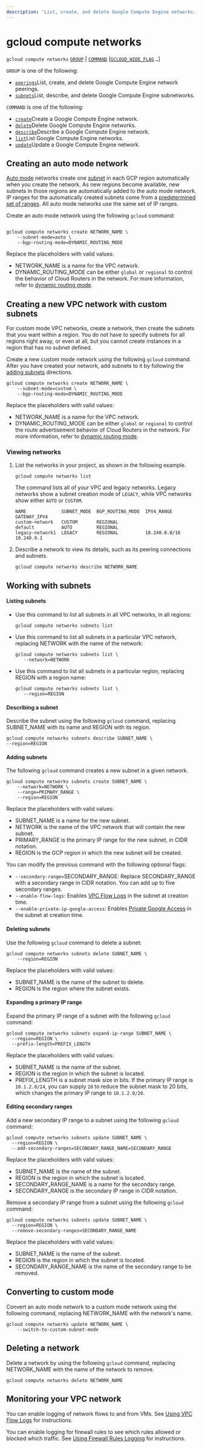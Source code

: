 ```yaml
---
description: 'List, create, and delete Google Compute Engine networks.'
---
```


# gcloud compute networks

`gcloud compute networks` [`GROUP`](https://cloud.google.com/sdk/gcloud/reference/compute/networks/#GROUP) \| [`COMMAND`](https://cloud.google.com/sdk/gcloud/reference/compute/networks/#COMMAND) \[[`GCLOUD_WIDE_FLAG`](https://cloud.google.com/sdk/gcloud/reference/compute/networks/#GCLOUD-WIDE-FLAGS) `…`\]

`GROUP` is one of the following:

* [`peerings`](https://cloud.google.com/sdk/gcloud/reference/compute/networks/peerings)List, create, and delete Google Compute Engine network peerings.
* [`subnets`](https://cloud.google.com/sdk/gcloud/reference/compute/networks/subnets)List, describe, and delete Google Compute Engine subnetworks.

`COMMAND` is one of the following:

* [`create`](https://cloud.google.com/sdk/gcloud/reference/compute/networks/create)Create a Google Compute Engine network.
* [`delete`](https://cloud.google.com/sdk/gcloud/reference/compute/networks/delete)Delete Google Compute Engine networks.
* [`describe`](https://cloud.google.com/sdk/gcloud/reference/compute/networks/describe)Describe a Google Compute Engine network.
* [`list`](https://cloud.google.com/sdk/gcloud/reference/compute/networks/list)List Google Compute Engine networks.
* [`update`](https://cloud.google.com/sdk/gcloud/reference/compute/networks/update)Update a Google Compute Engine network.

## Creating an auto mode network

[Auto mode](https://cloud.google.com/vpc/docs/vpc#subnet-ranges) networks create one [subnet](https://cloud.google.com/vpc/docs/vpc#vpc_networks_and_subnets) in each GCP region automatically when you create the network. As new regions become available, new subnets in those regions are automatically added to the auto mode network. IP ranges for the automatically created subnets come from a [predetermined set of ranges](https://cloud.google.com/vpc/docs/vpc#ip-ranges). All auto mode networks use the same set of IP ranges.

Create an auto mode network using the following `gcloud` command:

```text

gcloud compute networks create NETWORK_NAME \
    --subnet-mode=auto \
    --bgp-routing-mode=DYNAMIC_ROUTING_MODE
```

Replace the placeholders with valid values:

* NETWORK\_NAME is a name for the VPC network.
* DYNAMIC\_ROUTING\_MODE can be either `global` or `regional` to control the behavior of Cloud Routers in the network. For more information, refer to [dynamic routing mode](https://cloud.google.com/vpc/docs/vpc#routing_for_hybrid_networks).

## Creating a new VPC network with custom subnets

For custom mode VPC networks, create a network, then create the subnets that you want within a region. You do not have to specify subnets for all regions right away, or even at all, but you cannot create instances in a region that has no subnet defined.

Create a new custom mode network using the following `gcloud` command. After you have created your network, add subnets to it by following the [adding subnets](https://cloud.google.com/vpc/docs/using-vpc#add-subnets) directions.

```text
gcloud compute networks create NETWORK_NAME \
    --subnet-mode=custom \
    --bgp-routing-mode=DYNAMIC_ROUTING_MODE
```

Replace the placeholders with valid values:

* NETWORK\_NAME is a name for the VPC network.
* DYNAMIC\_ROUTING\_MODE can be either `global` or `regional` to control the route advertisement behavior of Cloud Routers in the network. For more information, refer to [dynamic routing mode](https://cloud.google.com/vpc/docs/vpc#routing_for_hybrid_networks).

### Viewing networks <a id="viewing-networks"></a>

1. List the networks in your project, as shown in the following example.

   ```text
   gcloud compute networks list
   ```

   The command lists all of your VPC and legacy networks. Legacy networks show a subnet creation mode of `LEGACY`, while VPC networks show either `AUTO` or `CUSTOM`.

   ```text
   NAME             SUBNET_MODE  BGP_ROUTING_MODE  IPV4_RANGE     GATEWAY_IPV4
   custom-network   CUSTOM       REGIONAL
   default          AUTO         REGIONAL
   legacy-network1  LEGACY       REGIONAL          10.240.0.0/16  10.240.0.1
   ```

2. Describe a network to view its details, such as its peering connections and subnets.

   ```text
   gcloud compute networks describe NETWORK_NAME
   ```

## Working with subnets

#### Listing subnets <a id="listing_existing_subnets"></a>

* Use this command to list all subnets in all VPC networks, in all regions:

  ```text
  gcloud compute networks subnets list
  ```

* Use this command to list all subnets in a particular VPC network, replacing NETWORK with the name of the network:

  ```text
  gcloud compute networks subnets list \
     --network=NETWORK
  ```

* Use this command to list all subnets in a particular region, replacing REGION with a region name:

  ```text
  gcloud compute networks subnets list \
     --region=REGION
  ```

#### Describing a subnet <a id="describing_an_existing_subnet"></a>

Describe the subnet using the following `gcloud` command, replacing SUBNET\_NAME with its name and REGION with its region.

```text
gcloud compute networks subnets describe SUBNET_NAME \
--region=REGION
```

#### Adding subnets <a id="add-subnets"></a>

The following `gcloud` command creates a new subnet in a given network.

```text
gcloud compute networks subnets create SUBNET_NAME \
    --network=NETWORK \
    --range=PRIMARY_RANGE \
    --region=REGION
```

Replace the placeholders with valid values:

* SUBNET\_NAME is a name for the new subnet.
* NETWORK is the name of the VPC network that will contain the new subnet.
* PRIMARY\_RANGE is the primary IP range for the new subnet, in CIDR notation.
* REGION is the GCP region in which the new subnet will be created.

You can modify the previous command with the following optional flags:

* `--secondary-range=`SECONDARY\_RANGE: Replace SECONDARY\_RANGE with a secondary range in CIDR notation. You can add up to five secondary ranges.
* `--enable-flow-logs`: Enables [VPC Flow Logs](https://cloud.google.com/vpc/docs/using-flow-logs) in the subnet at creation time.
* `--enable-private-ip-google-access`: Enables [Private Google Access](https://cloud.google.com/vpc/docs/private-access-options) in the subnet at creation time.

#### Deleting subnets <a id="deleting_subnets"></a>

Use the following `gcloud` command to delete a subnet:

```text
gcloud compute networks subnets delete SUBNET_NAME \
    --region=REGION
```

Replace the placeholders with valid values:

* SUBNET\_NAME is the name of the subnet to delete.
* REGION is the region where the subnet exists.

#### Expanding a primary IP range <a id="expand-subnet"></a>

Expand the primary IP range of a subnet with the following `gcloud` command:

```text
gcloud compute networks subnets expand-ip-range SUBNET_NAME \
  --region=REGION \
  --prefix-length=PREFIX_LENGTH
```

Replace the placeholders with valid values:

* SUBNET\_NAME is the name of the subnet.
* REGION is the region in which the subnet is located.
* PREFIX\_LENGTH is a subnet mask size in bits. If the primary IP range is `10.1.2.0/24`, you can supply `20` to reduce the subnet mask to 20 bits, which changes the primary IP range to `10.1.2.0/20`.

#### Editing secondary ranges <a id="edit-secondary"></a>



Add a new secondary IP range to a subnet using the following `gcloud` command:

```text
gcloud compute networks subnets update SUBNET_NAME \
  --region=REGION \
  --add-secondary-ranges=SECONDARY_RANGE_NAME=SECONDARY_RANGE
```

Replace the placeholders with valid values:

* SUBNET\_NAME is the name of the subnet.
* REGION is the region in which the subnet is located.
* SECONDARY\_RANGE\_NAME is a name for the secondary range.
* SECONDARY\_RANGE is the secondary IP range in CIDR notation.

Remove a secondary IP range from a subnet using the following `gcloud` command:

```text
gcloud compute networks subnets update SUBNET_NAME \
  --region=REGION \
  --remove-secondary-ranges=SECONDARY_RANGE_NAME
```

Replace the placeholders with valid values:

* SUBNET\_NAME is the name of the subnet.
* REGION is the region in which the subnet is located.
* SECONDARY\_RANGE\_NAME is the name of the secondary range to be removed.

## Converting to custom mode

Convert an auto mode network to a custom mode network using the following command, replacing NETWORK\_NAME with the network's name.

```text
gcloud compute networks update NETWORK_NAME \
    --switch-to-custom-subnet-mode
```

## Deleting a network

Delete a network by using the following `gcloud` command, replacing NETWORK\_NAME with the name of the network to remove.

```text
gcloud compute networks delete NETWORK_NAME
```

## Monitoring your VPC network

You can enable logging of network flows to and from VMs. See [Using VPC Flow Logs](https://cloud.google.com/vpc/docs/using-flow-logs) for instructions.

You can enable logging for firewall rules to see which rules allowed or blocked which traffic. See [Using Firewall Rules Logging](https://cloud.google.com/vpc/docs/using-firewall-rules-logging) for instructions.

